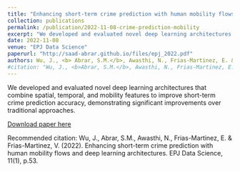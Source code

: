 ```yaml
---
title: "Enhancing short-term crime prediction with human mobility flows and deep learning architectures"
collection: publications
permalink: /publication/2022-11-08-crime-prediction-mobility
excerpt: "We developed and evaluated novel deep learning architectures that combine spatial, temporal, and mobility features to improve short-term crime prediction accuracy, demonstrating significant improvements over traditional approaches."
date: 2022-11-08
venue: "EPJ Data Science"
paperurl: "http://saad-abrar.github.io/files/epj_2022.pdf"
authors: Wu, J., <b> Abrar, S.M.</b>, Awasthi, N., Frias-Martinez, E. & Frias-Martinez, V. (2022)
#citation: "Wu, J., <b>Abrar, S.M.</b>, Awasthi, N., Frias-Martinez, E. &amp; Frias-Martinez, V. (2022). Enhancing short-term crime prediction with human mobility flows and deep learning architectures. EPJ Data Science, 11(1), p.53."
---
```


We developed and evaluated novel deep learning architectures that combine spatial, temporal, and mobility features to improve short-term crime prediction accuracy, demonstrating significant improvements over traditional approaches.

[Download paper here](http://saad-abrar.github.io/files/epj_2022.pdf)

Recommended citation: Wu, J., Abrar, S.M., Awasthi, N., Frias-Martinez, E. & Frias-Martinez, V. (2022). Enhancing short-term crime prediction with human mobility flows and deep learning architectures. EPJ Data Science, 11(1), p.53.
